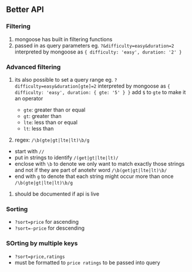 ## Better API

### Filtering

1. mongoose has built in filtering functions
1. passed in as query parameters
   eg. `?&difficulty=easy&duration=2`
   interpreted by mongoose as `{ difficulty: 'easy', duration: '2' }`

### Advanced filtering

1. its also possible to set a query range
   eg. `?difficulty=easy&duration[gte]=2`
   interpreted by mongoose as `{ difficulty: 'easy', duration: { gte: '5' } }`
   add `$` to `gte` to make it an operator

   - `gte`: greater than or equal
   - `gt`: greater than
   - `lte`: less than or equal
   - `lt`: less than

1. regex: `/\b(gte|gt|lte|lt)\b/g`

- start with `//`
- put in strings to identify `/(get|gt|lte|lt)/`
- enclose with `\b` to denote we only want to match exactly those strings and not if they are part of anotehr word `/\b(get|gt|lte|lt)\b/`
- end with `g` to denote that each string might occur more than once `/\b(gte|gt|lte|lt)\b/g`

1. should be documented if api is live

### Sorting

- `?sort=price` for ascending
- `?sort=-price` for descending

### SOrting by multiple keys

- `?sort=price,ratings`
- must be formatted to `price ratings` to be passed into query
